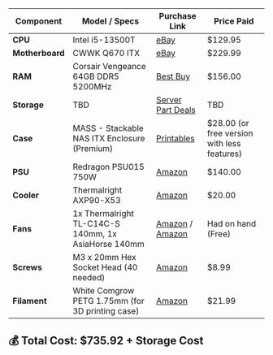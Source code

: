 | Component       | Model / Specs                            | Purchase Link | Price Paid  |
|-----------------|------------------------------------------|---------------|-------------|
| **CPU**         | Intel i5-13500T                          | [eBay](https://www.ebay.com/sch/i.html?_id=335854983254&_nkw=Intel+i5-13500T+SRMBQ+1.60GHz+14-Core+Socket+LGA+1700+Processor) | $129.95 |
| **Motherboard** | CWWK Q670 ITX                            | [eBay](https://www.ebay.com/itm/356005779601?var=625053552544) | $229.99 |
| **RAM**         | Corsair Vengeance 64GB DDR5 5200MHz      | [Best Buy](https://www.bestbuy.com/site/corsair-vengeance-64gb-2x32gb-ddr5-5200mhz-c40-udimm-desktop-memory-black/6496083.p?sb_share_source=PDP&skuId=6496083) | $156.00 |
| **Storage**     | TBD                                      | [Server Part Deals](https://serverpartdeals.com/collections/manufacturer-recertified-drives?sort=price-ascending&pf_t_interface_type=interface%3ASATA) | TBD |
| **Case**        | MASS - Stackable NAS ITX Enclosure (Premium)       | [Printables](https://www.printables.com/model/714333-modular-4-12-bay-nas-itx-case-modcase-mass) | $28.00 (or free version with less features) |
| **PSU**         | Redragon PSU015 750W                     | [Amazon](https://www.amazon.com/dp/B0C7KCC3DK) | $140.00 |
| **Cooler**      | Thermalright AXP90-X53         | [Amazon](https://www.amazon.com/dp/B0C65VG5BT) | $20.00 |
| **Fans**        | 1x Thermalright TL-C14C-S 140mm, 1x AsiaHorse 140mm     | [Amazon](https://www.amazon.com/dp/B0DGGKQFM6) / [Amazon](http://amazon.com/dp/B09DCKV4Y3) | Had on hand (Free) |
| **Screws**      | M3 x 20mm Hex Socket Head (40 needed)  | [Amazon](https://www.amazon.com/dp/B0DJQHC7K9) | $8.99 |
| **Filament**    | White Comgrow PETG 1.75mm (for 3D printing case) | [Amazon](https://www.amazon.com/dp/B0DC681QLV) | $21.99 |

## 💰 Total Cost: **$735.92 + Storage Cost**
